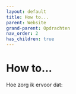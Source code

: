 ```yaml
---
layout: default
title: How to...
parent: Website
grand-parent: Opdrachten
nav_order: 2
has_children: true
---
```


# How to...

Hoe zorg ik ervoor dat:
